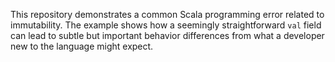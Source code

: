 This repository demonstrates a common Scala programming error related to immutability.  The example shows how a seemingly straightforward `val` field can lead to subtle but important behavior differences from what a developer new to the language might expect.